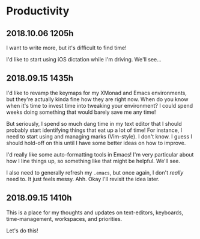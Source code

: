 
# Productivity

## 2018.10.06 1205h 

I want to write more, but it's difficult to find time!

I'd like to start using iOS dictation while I'm driving. We'll see...

## 2018.09.15 1435h 

I'd like to revamp the keymaps for my XMonad and Emacs environments, but they're actually kinda fine how they are right now. When do you know when it's time to invest time into tweaking your environment? I could spend weeks doing something that would barely save me any time!

But seriously, I spend so much dang time in my text editor that I should probably start identifying things that eat up a lot of time! For instance, I need to start using and managing marks (Vim-style). I don't know. I guess I should hold-off on this until I have some better ideas on how to improve.

I'd really like some auto-formatting tools in Emacs! I'm very particular about how I line things up, so something like that might be helpful. We'll see.

I also need to generally refresh my `.emacs`, but once again, I don't _really_ need to. It just feels messy. Ahh. Okay I'll revisit the idea later.

## 2018.09.15 1410h

This is a place for my thoughts and updates on text-editors, keyboards, time-management, workspaces, and priorities.

Let's do this!
